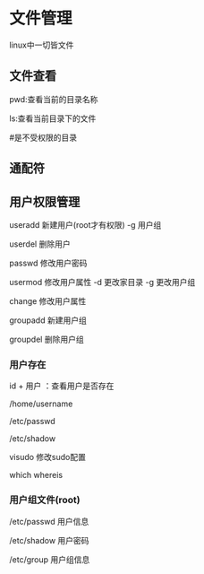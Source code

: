# 文件管理
linux中一切皆文件

## 文件查看

pwd:查看当前的目录名称

ls:查看当前目录下的文件

\#是不受权限的目录

## 通配符

## 用户权限管理
useradd 新建用户(root才有权限) -g 用户组

userdel 删除用户

passwd 修改用户密码

usermod 修改用户属性
    -d 更改家目录
    -g 更改用户组

change 修改用户属性 

groupadd 新建用户组

groupdel 删除用户组

### 用户存在

id + 用户 ：查看用户是否存在

/home/username 

/etc/passwd

/etc/shadow

visudo 修改sudo配置

which  whereis

### 用户组文件(root)

/etc/passwd 用户信息

/etc/shadow 用户密码

/etc/group 用户组信息